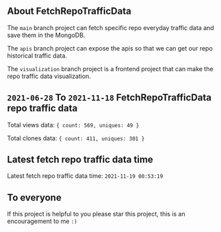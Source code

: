 ## About FetchRepoTrafficData

The `main` branch project can fetch specific repo everyday traffic data and save them in the MongoDB.

The `apis` branch project can expose the apis so that we can get our repo historical traffic data.

The `visualization` branch project is a frontend project that can make the repo traffic data visualization.

## `2021-06-28` To `2021-11-18` FetchRepoTrafficData repo traffic data

Total views data: `{ count: 569, uniques: 49 }`

Total clones data: `{ count: 411, uniques: 301 }`

## Latest fetch repo traffic data time

Latest fetch repo traffic data time: `2021-11-19 00:53:19`

## To everyone

If this project is helpful to you please star this project, this is an encouragement to me `:)`



